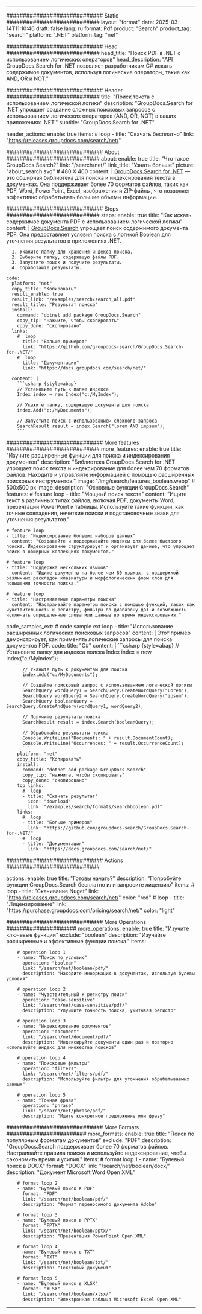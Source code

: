 
---
############################# Static ############################
layout: "format"
date:  2025-03-14T11:10:46
draft: false
lang: ru
format: Pdf
product: "Search"
product_tag: "search"
platform: ".NET"
platform_tag: "net"

############################# Head ############################
head_title: "Поиск PDF в .NET с использованием логических операторов"
head_description: "API GroupDocs.Search for .NET позволяет разработчикам C# искать содержимое документов, используя логические операторы, такие как AND, OR и NOT."

############################# Header ############################
title: "Поиск текста с использованием логической логики" 
description: "GroupDocs.Search for .NET упрощает создание сложных поисковых запросов с использованием логических операторов (AND, OR, NOT) в ваших приложениях .NET."
subtitle: "GroupDocs.Search for .NET" 

header_actions:
  enable: true
  items:
    #  loop
    - title: "Скачать бесплатно"
      link: "https://releases.groupdocs.com/search/net/"
      
############################# About ############################
about:
    enable: true
    title: "Что такое GroupDocs.Search?"
    link: "/search/net/"
    link_title: "Узнать больше"
    picture: "about_search.svg" # 480 X 400
    content: |
       [GroupDocs.Search for .NET](/search/net/) — это обширная библиотека для поиска и индексирования текста в документах. Она поддерживает более 70 форматов файлов, таких как PDF, Word, PowerPoint, Excel, изображения и ZIP-файлы, что позволяет эффективно обрабатывать большие объемы информации.

############################# Steps ############################
steps:
    enable: true
    title: "Как искать содержимое документа PDF с использованием логической логики"
    content: |
      [GroupDocs.Search](/search/net/) упрощает поиск содержимого документа PDF. Она предоставляет условия поиска с логикой Boolean для уточнения результатов в приложениях .NET.
      
      1. Укажите папку для хранения индекса поиска.
      2. Выберите папку, содержащую файлы PDF.
      3. Запустите поиск и получите результаты.
      4. Обработайте результаты.
   
    code:
      platform: "net"
      copy_title: "Копировать"
      result_enable: true
      result_link: "/examples/search/search_all.pdf"
      result_title: "Результат поиска"
      install:
        command: "dotnet add package GroupDocs.Search"
        copy_tip: "нажмите, чтобы скопировать"
        copy_done: "скопировано"
      links:
        #  loop
        - title: "Больше примеров"
          link: "https://github.com/groupdocs-search/GroupDocs.Search-for-.NET/"
        #  loop
        - title: "Документация"
          link: "https://docs.groupdocs.com/search/net/"
          
      content: |
        ```csharp {style=abap}
        // Установите путь к папке индекса
        Index index = new Index("c:/MyIndex");

        // Укажите папку, содержащую документы для поиска
        index.Add("c:/MyDocuments");

        // Запустите поиск с использованием сложного запроса
        SearchResult result = index.Search("lorem AND impsum");
        ```            

############################# More features ############################
more_features:
  enable: true
  title: "Изучите расширенные функции для поиска и индексирования документов"
  description: "Библиотека GroupDocs.Search for .NET упрощает поиск текста и индексирование для более чем 70 форматов файлов. Находите и управляйте информацией с помощью расширенных поисковых инструментов."
  image: "/img/search/features_boolean.webp" # 500x500 px
  image_description: "Основные функции GroupDocs.Search"
  features:
    # feature loop
    - title: "Мощный поиск текста"
      content: "Ищите текст в различных типах файлов, включая PDF, документы Word, презентации PowerPoint и таблицы. Используйте такие функции, как точные совпадения, нечеткие поиски и подстановочные знаки для уточнения результатов."

    # feature loop
    - title: "Индексирование больших наборов данных"
      content: "Создавайте и поддерживайте индексы для более быстрого поиска. Индексирование структурирует и организует данные, что упрощает поиск в обширных коллекциях документов."

    # feature loop
    - title: "Поддержка нескольких языков"
      content: "Ищите документы на более чем 80 языках, с поддержкой различных раскладок клавиатуры и морфологических форм слов для повышения точности поиска."

    # feature loop
    - title: "Настраиваемые параметры поиска"
      content: "Настраивайте параметры поиска с помощью функций, таких как чувствительность к регистру, фильтры по диапазону дат и возможность исключать определенные слова или данные во время индексирования."
      
  code_samples_ext:
    # code sample ext loop
    - title: "Использование расширенных логических поисковых запросов"
      content: |
        Этот пример демонстрирует, как применять логические запросы для поиска документов PDF.
      code:
        title: "C#"
        content: |
          ```csharp {style=abap}
          // Установите папку для индекса поиска
          Index index = new Index("c:/MyIndex");
              
          // Укажите путь к документам для поиска
          index.Add("c:/MyDocuments");

          // Создайте поисковый запрос с использованием логической логики
          SearchQuery wordQuery1 = SearchQuery.CreateWordQuery("Lorem");
          SearchQuery wordQuery2 = SearchQuery.CreateWordQuery("ipsum");
          SearchQuery booleanQuery = SearchQuery.CreateAndQuery(wordQuery1, wordQuery2);

          // Получите результаты поиска
          SearchResult result = index.Search(booleanQuery);
          
          // Обработайте результаты поиска
          Console.WriteLine("Documents: " + result.DocumentCount);
          Console.WriteLine("Occurrences: " + result.OccurrenceCount);
          ```
        platform: "net"
        copy_title: "Копировать"
        install:
          command: "dotnet add package GroupDocs.Search"
          copy_tip: "нажмите, чтобы скопировать"
          copy_done: "скопировано"
        top_links:
          #  loop
          - title: "Скачать результат"
            icon: "download"
            link: "/examples/search/formats/searchboolean.pdf"
        links:
          #  loop
          - title: "Больше примеров"
            link: "https://github.com/groupdocs-search/GroupDocs.Search-for-.NET/"
          #  loop
          - title: "Документация"
            link: "https://docs.groupdocs.com/search/net/"
            

            


############################# Actions ############################

actions:
  enable: true
  title: "Готовы начать?"
  description: "Попробуйте функции GroupDocs.Search бесплатно или запросите лицензию"
  items:
    #  loop
    - title: "Скачивание Nuget"
      link: "https://releases.groupdocs.com/search/net/"
      color: "red"
        #  loop
    - title: "Лицензирование"
      link: "https://purchase.groupdocs.com/pricing/search/net/"
      color: "light"


############################# More Operations #####################
more_operations:
    enable: true
    title: "Изучите ключевые функции"
    exclude: "boolean"
    description: "Изучайте расширенные и эффективные функции поиска."
    items: 
          
        # operation loop 1
        - name: "Поиск по условию"
          operation: "boolean"
          link: "/search/net/boolean/pdf/"
          description: "Находите информацию в документах, используя булевы условия"

        # operation loop 2
        - name: "Чувствительный к регистру поиск"
          operation: "case-sensitive"
          link: "/search/net/case-sensitive/pdf/"
          description: "Улучшите точность поиска, учитывая регистр"

        # operation loop 3
        - name: "Индексирование документов"
          operation: "document"
          link: "/search/net/document/pdf/"
          description: "Индексируйте документы один раз и повторно используйте индекс для множества поисков"

        # operation loop 4
        - name: "Поисковые фильтры"
          operation: "filters"
          link: "/search/net/filters/pdf/"
          description: "Используйте фильтры для уточнения обрабатываемых данных"

        # operation loop 5
        - name: "Точная фраза"
          operation: "phrase"
          link: "/search/net/phrase/pdf/"
          description: "Ищите конкретное предложение или фразу"
          
        
          
############################# More Formats ########################
more_formats:
    enable: true
    title: "Поиск по популярным форматам документов"
    exclude: "PDF"
    description: "GroupDocs.Search поддерживает более 70 форматов файлов. Настраивайте правила поиска и используйте индексирование, чтобы сэкономить время и усилия."
    items: 
        # format loop 1
        - name: "Булевый поиск в DOCX"
          format: "DOCX"
          link: "/search/net/boolean/docx/"
          description: "Документ Microsoft Word Open XML"
          
        # format loop 2
        - name: "Булевый поиск в PDF"
          format: "PDF"
          link: "/search/net/boolean/pdf/"
          description: "Формат переносимого документа Adobe"
          
        # format loop 3
        - name: "Булевый поиск в PPTX"
          format: "PPTX"
          link: "/search/net/boolean/pptx/"
          description: "Презентация PowerPoint Open XML"

        # format loop 4
        - name: "Булевый поиск в TXT"
          format: "TXT"
          link: "/search/net/boolean/txt/"
          description: "Текстовый документ"
          
        # format loop 5
        - name: "Булевый поиск в XLSX"
          format: "XLSX"
          link: "/search/net/boolean/xlsx/"
          description: "Электронная таблица Microsoft Excel Open XML"
  

---